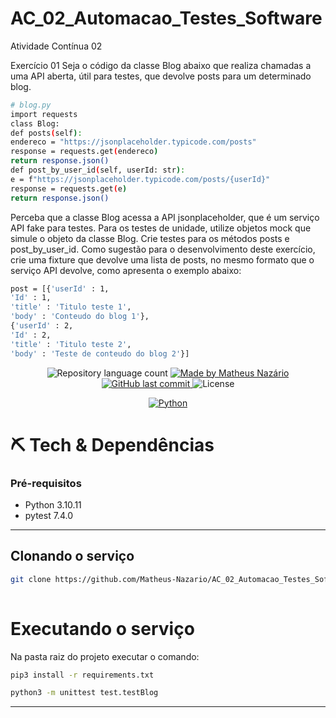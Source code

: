 # AC_02_Automacao_Testes_Software
    
Atividade Contínua 02

Exercício 01
Seja o código da classe Blog abaixo que realiza chamadas a uma API aberta, útil para testes,
que devolve posts para um determinado blog.
```sh
# blog.py
import requests
class Blog:
def posts(self):
endereco = "https://jsonplaceholder.typicode.com/posts"
response = requests.get(endereco)
return response.json()
def post_by_user_id(self, userId: str):
e = f"https://jsonplaceholder.typicode.com/posts/{userId}"
response = requests.get(e)
return response.json()
```


Perceba que a classe Blog acessa a API jsonplaceholder, que é um serviço API fake para
testes. Para os testes de unidade, utilize objetos mock que simule o objeto da classe Blog.
Crie testes para os métodos posts e post_by_user_id. Como sugestão para o
desenvolvimento deste exercício, crie uma fixture que devolve uma lista de posts, no mesmo
formato que o serviço API devolve, como apresenta o exemplo abaixo:

```sh
post = [{'userId' : 1,
'Id' : 1,
'title' : 'Titulo teste 1',
'body' : 'Conteudo do blog 1'},
{'userId' : 2,
'Id' : 2,
'title' : 'Titulo teste 2',
'body' : 'Teste de conteudo do blog 2'}]
```

<p align="center">
	<img alt="Repository language count" src="https://img.shields.io/github/languages/count/Matheus-Nazario/AC_02_Automacao_Testes_Software">
	<a href="https://www.linkedin.com/in/matheus-naz%C3%A1rio-676411b3/">
		<img alt="Made by Matheus Nazário" src="https://img.shields.io/badge/Made%20By-Matheus%20Naz%C3%A1rio-green">
	</a>
	<a href="https://github.com/Matheus-Nazario/AC_02_Automacao_Testes_Software/commits/master">
		<img alt="GitHub last commit" src="https://img.shields.io/github/last-commit/Matheus-Nazario/AC_02_Automacao_Testes_Software?color=blue">
	</a>
	<img alt="License" src="https://img.shields.io/badge/license-MIT-brightgreen?color=blue">
</p>

<p align="center">
	<a href="https://www.python.org/">
	  <img alt="Python" src="https://img.shields.io/static/v1?color=red&label=Dev&message=Python&style=for-the-badge&logo=Python">
	</a>
</p>

# ⛏  Tech & Dependências

### Pré-requisitos

* Python 3.10.11
* pytest 7.4.0

<hr>

## Clonando o serviço

```sh
git clone https://github.com/Matheus-Nazario/AC_02_Automacao_Testes_Software.git
 
```

# Executando o serviço

Na pasta raiz do projeto executar o comando:

```sh
pip3 install -r requirements.txt
```

```sh
python3 -m unittest test.testBlog
```

<hr>
